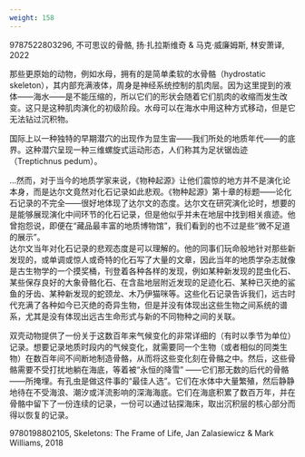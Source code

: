 ```yaml
---
weight: 158
---
```

9787522803296, 不可思议的骨骼, 扬·扎拉斯维奇 & 马克·威廉姆斯, 林安萧译, 2022

那些更原始的动物，例如水母，拥有的是简单柔软的水骨骼（hydrostatic skeleton），其内部充满液体，周身是神经系统控制的肌肉层。因为这里提到的液体——海水——是不能压缩的，所以它们的形状会随着它们肌肉的收缩而发生改变。这只是这种肌肉演化的初级阶段。水母可以在海水中用这种方式移动，但是它无法钻过沉积物。

国际上以一种独特的早期潜穴的出现作为显生宙——我们所处的地质年代——的底界。这种潜穴呈现一种三维螺旋式运动形态，人们称其为足状锯齿迹（Treptichnus pedum）。

…然而，对于当今的地质学家来说，《物种起源》让他们震惊的地方并不是演化论本身，而是达尔文竟然对化石记录如此悲观。《物种起源》第十章的标题——论化石记录的不完全——很好地体现了达尔文的态度。达尔文在研究演化论时，想要的是能够展现演化中间环节的化石记录，但是他似乎并未在地层中找到相关痕迹。他曾抱怨说，即便在“藏品最丰富的地质博物馆”，我们看到的也不过是些“微不足道的展示”。  
达尔文当年对化石记录的悲观态度是可以理解的。他的同事们玩命般地针对那些新发现的，或单调或惊人或奇特的化石写了大量的文章，因此当年的地质学杂志就像是古生物学的一个摸奖桶，刊登着各种各样的发现，例如某种新发现的昆虫化石、某些保存良好的大象骨骼化石、在含盐地层附近发现的足迹化石、某种已灭绝的鲨鱼的牙齿、某种新发现的蛇颈龙、木乃伊猫咪等。这些化石记录告诉我们，远古时代充满了各种如今已灭绝的奇异生物，但是并没有体现出这些生物之间系统的谱系，尤其是没有体现出远古生命形式与新的不同物种之间的关联。

双壳动物提供了一份关于这数百年来气候变化的非常详细的（有时以季节为单位）记录。想要记录地质时段内的气候变化，就需要同一个生物（或者相似的同类生物）在数百年间不间断地制造骨骼，从而将这些变化刻在骨骼之中。然后，这些骨骼需要不受打扰地躺在海底，等着被“永恒的降雪” ——它们那无数的后代的骨骼——所掩埋。有孔虫是做这件事的“最佳人选”。它们在水体中大量繁殖，然后静静地待在不受海浪、潮汐或洋流影响的深海海底。它们在海底积累了数百万年，并在骨骼中留下了一份连续的记录，一份可以通过钻探海床，取出沉积层的核心部分而得以恢复的记录。

9780198802105, Skeletons: The Frame of Life, Jan Zalasiewicz & Mark Williams, 2018